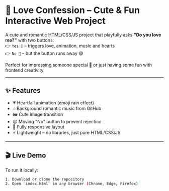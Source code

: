 # 💌 Love Confession – Cute & Fun Interactive Web Project

A cute and romantic HTML/CSS/JS project that playfully asks **"Do you love me?"** with two buttons:  
👉 `Yes 🥰` – triggers love, animation, music and hearts  
👉 `No 🙈` – but the button runs away 😅

Perfect for impressing someone special 💖 or just having some fun with frontend creativity.

---

## ✨ Features

- 💗 Heartfall animation (emoji rain effect)
- 🎶 Background romantic music from GitHub
- 🖼️ Cute image transition
- 😍 Moving "No" button to prevent rejection
- 📱 Fully responsive layout
- ⚡ Lightweight – no libraries, just pure HTML/CSS/JS

---

## 🎬 Live Demo

To run it locally:

```bash
1. Download or clone the repository
2. Open `index.html` in any browser (Chrome, Edge, Firefox)
